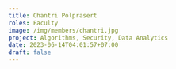 ```yaml
---
title: Chantri Polprasert
roles: Faculty
image: /img/members/chantri.jpg
project: Algorithms, Security, Data Analytics
date: 2023-06-14T04:01:57+07:00
draft: false
---
```



